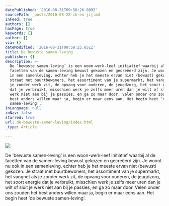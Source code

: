 ```yaml
---
datePublished: '2016-08-31T09:58:26.089Z'
sourcePath: _posts/2016-08-28-ik-en-jij.md
inFeed: true
authors: []
hasPage: true
keywords: []
author: []
via: {}
dateModified: '2016-08-31T09:58:25.651Z'
title: De bewuste samen-leving
publisher: {}
description: >-
  De ‘bewuste samen-leving’ is een woon-werk-leef initiatief waarbij al de
  facetten van de samen-leving bewust gekozen en gecreëerd zijn. Je woont nu ook
  in een samenleving, echter heb je het meeste ervan niet (bewust) gekozen. Je
  straat met buurtbewoners, het assortiment van je supermarkt, het vangnet als
  je zonder werk zit, de opvang voor ouderen, de jeugdzorg, het soort energie
  dat je verbruikt, misschien werk je zelfs meer uren dan je wilt of sluit je
  werk niet aan bij je passies, en ga zo maar door. Velen onder ons zouden het
  best anders willen maar ja, begin er maar eens aan. Het begin heet ‘de bewuste
  samen-leving’.
inLanguage: null
inNav: false
starred: true
url: de-bewuste-samen-leving/index.html
_type: Article

---
```

![](https://the-grid-user-content.s3-us-west-2.amazonaws.com/faa8d145-e92c-4ac9-ac97-16877a9c0b93.jpg)

De 'bewuste samen-leving' is een woon-werk-leef initiatief waarbij al de facetten van de samen-leving bewust gekozen en gecreëerd zijn. Je woont nu ook in een samenleving, echter heb je het meeste ervan niet (bewust) gekozen. Je straat met buurtbewoners, het assortiment van je supermarkt, het vangnet als je zonder werk zit, de opvang voor ouderen, de jeugdzorg, het soort energie dat je verbruikt, misschien werk je zelfs meer uren dan je wilt of sluit je werk niet aan bij je passies, en ga zo maar door. Velen onder ons zouden het best anders willen maar ja, begin er maar eens aan. Het begin heet 'de bewuste samen-leving'.